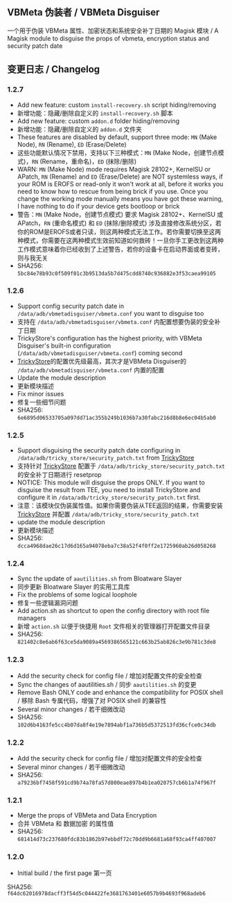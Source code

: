## VBMeta 伪装者 / VBMeta Disguiser

一个用于伪装 VBMeta 属性、加密状态和系统安全补丁日期的 Magisk 模块
/ A Magisk module to disguise the props of vbmeta, encryption status and security patch date

## 变更日志 / Changelog

### 1.2.7

- Add new feature: custom `install-recovery.sh` script hiding/removing
- 新增功能：隐藏/删除自定义的 `install-recovery.sh` 脚本
- Add new feature: custom `addon.d` folder hiding/removing
- 新增功能：隐藏/删除自定义的 `addon.d` 文件夹
- These features are disabled by default, support three mode: `MN` (Make Node), `RN` (Rename), `ED` (Erase/Delete) 
- 这些功能默认情况下禁用，支持以下三种模式：`MN` (Make Node，创建节点模式)，`RN` (Rename，重命名)，`ED` (抹除/删除)
- WARN: `MN` (Make Node) mode requires Magisk 28102+, KernelSU or APatch, `RN` (Rename) and `ED` (Erase/Delete) are NOT systemless ways, if your ROM is EROFS or read-only it won't work at all, before it works you need to know how to rescue from being brick if you use. Once you change the working mode manually means you have got these warning, I have nothing to do if your device gets bootloop or brick
- 警告：`MN` (Make Node，创建节点模式) 要求 Magisk 28102+、KernelSU 或 APatch，`RN` (重命名模式) 和 `ED` (抹除/删除模式) 涉及直接修改系统分区，若你的ROM是EROFS或者只读，则这两种模式无法工作。若你需要切换至这两种模式，你需要在这两种模式生效前知道如何救砖！一旦你手工更改到这两种工作模式意味着你已经收到了上述警告，若你的设备卡在启动界面或者变砖，则与我无关
- SHA256: `5bc84e78b93c0f509f01c3b9513da5b7d475cdd8740c936882e3f53caea99105`

### 1.2.6

- Support config security patch date in `/data/adb/vbmetadisguiser/vbmeta.conf` you want to disguise too
- 支持在 `/data/adb/vbmetadisguiser/vbmeta.conf` 内配置想要伪装的安全补丁日期
- TrickyStore's configuration has the highest priority, with VBMeta Disguiser's built-in configuration (`/data/adb/vbmetadisguiser/vbmeta.conf`) coming second
- [TrickyStore](https://github.com/5ec1cff/TrickyStore)的配置优先级最高，其次才是VBMeta Disguiser的 `/data/adb/vbmetadisguiser/vbmeta.conf` 内置的配置
- Update the module description
- 更新模块描述
- Fix minor issues
- 修复一些细节问题
- SHA256: `6e6895d06533705a097dd71ac355b249b1036b7a30fabc216d8b8e6ec04b5ab0`

### 1.2.5

- Support disguising the security patch date configuring in `/data/adb/tricky_store/security_patch.txt` from [TrickyStore](https://github.com/5ec1cff/TrickyStore)
- 支持针对 [TrickyStore](https://github.com/5ec1cff/TrickyStore) 配置于 `/data/adb/tricky_store/security_patch.txt` 的安全补丁日期进行 resetprop
- NOTICE: This module will disguise the props ONLY. If you want to disguise the result from TEE, you need to install TrickyStore and configure it in `/data/adb/tricky_store/security_patch.txt` first.
- 注意：该模块仅伪装属性值。如果你需要伪装从TEE返回的结果，你需要安装 [TrickyStore](https://github.com/5ec1cff/TrickyStore) 并配置 `/data/adb/tricky_store/security_patch.txt`
- update the module description
- 更新模块描述
- SHA256: `dcca4968dae26c17d6d165a94078eba7c38a52f4f0ff2e1725960ab26d058268`

### 1.2.4

- Sync the update of `aautilities.sh` from Bloatware Slayer
- 同步更新 Bloatware Slayer 的实用工具库
- Fix the problems of some logical loophole
- 修复一些逻辑漏洞问题
- Add action.sh as shortcut to open the config directory with root file managers
- 新增 `action.sh` 以便于快捷用 `Root` 文件相关的管理器打开配置文件目录
- SHA256: `821402c8e6ab6f63ce5da9089a4569386565121c663b25ab826c3e9b781c3de8`

### 1.2.3

- Add the security check for config file / 增加对配置文件的安全检查
- Sync the changes of aautilities.sh / 同步 `aautilities.sh` 的变更
- Remove Bash ONLY code and enhance the compatibility for POSIX shell / 移除 Bash 专属代码，增强了对 POSIX shell 的兼容性
- Several minor changes / 若干细微改动
- SHA256: `102d6b4163fe5cc4b07da8f4e19e7894abf1a736b5d5372513fd36cfce0c34db`

### 1.2.2

- Add the security check for config file / 增加对配置文件的安全检查
- Several minor changes / 若干细微改动
- SHA256: `a79236bf7458f591cd9b74a78fa57d800eae897b4b1ea020757cb6b1a74f967f`

### 1.2.1
- Merge the props of VBMeta and Data Encryption
- 合并 VBMeta 和 数据加密 的属性值
- SHA256: `681414d73c237680fdc83b1862b97ebbdf72c70dd9b6681a68f93ca4ff407007`

### 1.2.0
- Initial build / the first page
  第一页

SHA256: `f64dc62016978dacff3f54d5c044422fe3681763401e6057b9b4693f968adeb6`
